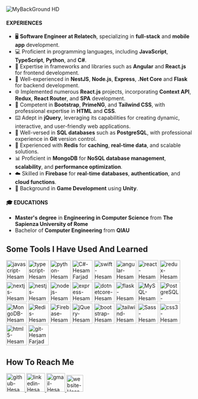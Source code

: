 ![MyBackGround HD](https://github.com/HesamFarjad/HesamFarjad/assets/81914229/b8335744-e8a7-455a-9178-4acf48e19881)



#### EXPERIENCES
-  🖥️  **Software Engineer at Relatech**, specializing in **full-stack** and **mobile app** development.
-  💻  Proficient in programming languages, including **JavaScript**, **TypeScript**, **Python**, and **C#**.
-  📰  Expertise in frameworks and libraries such as **Angular** and **React.js** for frontend development.
-  📓  Well-experienced in **NestJS**, **Node.js**, **Express**, **.Net Core** and **Flask** for backend development.
-  🌐  Implemented numerous **React.js** projects, incorporating **Context API**, **Redux**, **React Router**, and **SPA** development.
-  📜  Competent in **Bootstrap**, **PrimeNG**, and **Tailwind CSS**, with professional expertise in **HTML** and **CSS**.
-  ⌨️  Adept in **jQuery**, leveraging its capabilities for creating dynamic, interactive, and user-friendly web applications.
-  💾  Well-versed in **SQL databases** such as **PostgreSQL**, with professional experience in **Git** version control.
-  🔄 Experienced with **Redis** for **caching**, **real-time data**, and scalable solutions.
-  📊 Proficient in **MongoDB** for **NoSQL database management**, **scalability**, and **performance optimization**.
-  ☁️ Skilled in **Firebase** for **real-time databases**, **authentication**, and **cloud functions**.
-  🎲  Background in **Game Development** using **Unity**.

#### 🎓 EDUCATIONS
- **Master's degree** in **Engineering in Computer Science** from **The Sapienza University of Rome**
- Bachelor of **Computer Engineering** from **QIAU**

<h2>Some Tools I Have Used And Learned</h2>
<p align="left">
    <img src="https://cdn.jsdelivr.net/gh/devicons/devicon/icons/javascript/javascript-original.svg" width="55" height="55" alt="javascript-HesamFarjad"/>
    <img src="https://user-images.githubusercontent.com/91287064/228953632-c5d62e0b-1cd3-4a4d-bdfd-b7633f7662a0.png" width="55" height="55" alt="typescript-HesamFarjad"/>
    <img src="https://cdn.jsdelivr.net/gh/devicons/devicon/icons/python/python-original.svg" width="55" height="55" alt="python-HesamFarjad"/>
    <img src="https://cdn.jsdelivr.net/gh/devicons/devicon@latest/icons/csharp/csharp-original.svg" width="55" height="55" alt="C#-HesamFarjad" />
    <img src="https://cdn.jsdelivr.net/gh/devicons/devicon/icons/swift/swift-original.svg" width="55" height="55" alt="swift-HesamFarjad"/>
    <img src="https://cdn.jsdelivr.net/gh/devicons/devicon@latest/icons/angular/angular-original.svg" width="55" height="55" alt="angular-HesamFarjad" />
    <img src="https://cdn.jsdelivr.net/gh/devicons/devicon/icons/react/react-original.svg"  width="55" height="55" alt="react-HesamFarjad" />
    <img src="https://cdn.jsdelivr.net/gh/devicons/devicon/icons/redux/redux-original.svg" width="55" height="55" alt="redux-HesamFarjad"/>
    <img src="https://cdn.jsdelivr.net/gh/devicons/devicon/icons/nextjs/nextjs-line.svg" width="55" height="55" alt="nextjs-HesamFarjad" />
    <img src="https://cdn.jsdelivr.net/gh/devicons/devicon@latest/icons/nestjs/nestjs-original.svg" width="55" height="55" alt="nestjs-HesamFarjad" />
    <img src="https://cdn.jsdelivr.net/gh/devicons/devicon@latest/icons/nodejs/nodejs-original-wordmark.svg" width="55" height="55" alt="nodejs-HesamFarjad"/>
    <img src="https://cdn.jsdelivr.net/gh/devicons/devicon@latest/icons/express/express-original.svg" width="55" height="55" alt="express-HesamFarjad" />
    <img src="https://cdn.jsdelivr.net/gh/devicons/devicon@latest/icons/dotnetcore/dotnetcore-original.svg" width="55" height="55" alt="dotnetcore-HesamFarjad" />
    <img src="https://cdn.jsdelivr.net/gh/devicons/devicon@latest/icons/flask/flask-original.svg" width="55" height="55" alt="flask-HesamFarjad" />
    <img src="https://cdn.jsdelivr.net/gh/devicons/devicon/icons/mysql/mysql-original.svg" width="55" height="55" alt="MySQL-HesamFarjad"/>
    <img src="https://cdn.jsdelivr.net/gh/devicons/devicon@latest/icons/postgresql/postgresql-original.svg" width="55" height="55" alt="PostgreSQL-HesamFarjad" />      
    <img src="https://cdn.jsdelivr.net/gh/devicons/devicon/icons/mongodb/mongodb-original.svg" width="55" height="55" alt="MongoDB-HesamFarjad"/>
    <img src="https://cdn.jsdelivr.net/gh/devicons/devicon@latest/icons/redis/redis-original.svg" width="55" height="55" alt="Redis-HesamFarjad" />
    <img src="https://cdn.jsdelivr.net/gh/devicons/devicon@latest/icons/firebase/firebase-original.svg" width="55" height="55" alt="Firebase-HesamFarjad"/>
    <img src="https://cdn.jsdelivr.net/gh/devicons/devicon@latest/icons/jquery/jquery-original.svg" width="55" height="55" alt="jQuery-HesamFarjad" />
    <img src="https://cdn.jsdelivr.net/gh/devicons/devicon/icons/bootstrap/bootstrap-original.svg" width="55" height="55" alt="bootstrap-HesamFarjad"/>
    <img src="https://cdn.jsdelivr.net/gh/devicons/devicon@latest/icons/tailwindcss/tailwindcss-original.svg" width="55" height="55" alt="tailwind-HesamFarjad"/>
    <img src="https://cdn.jsdelivr.net/gh/devicons/devicon@latest/icons/sass/sass-original.svg" width="55" height="55" alt="Sass-HesamFarjad" />
    <img src="https://cdn.jsdelivr.net/gh/devicons/devicon@latest/icons/css3/css3-original.svg" width="55" height="55" alt="css3-HesamFarjad"/>
    <img src="https://cdn.jsdelivr.net/gh/devicons/devicon@latest/icons/html5/html5-original.svg"  width="55" height="55" alt="html5-HesamFarjad"/>
    <img src="https://github.com/atenadadkhah/atenadadkhah/assets/91287064/46ebbddc-eb10-4f90-92be-871980d4be3d" width="55" height="55" alt="git-HesamFarjad"/>
          
    
          
          
    
</p>


<p>
<h2>How To Reach Me</h2>
    <a href="https://github.com/HesamFarjad">
        <img src="https://user-images.githubusercontent.com/91287064/208878669-0146cc1a-b0a6-4a6e-9f4b-082c37264309.png" alt="github-HesamFarjad" width="50" height="50">
    </a>
    <a href="https://www.linkedin.com/in/hesamfarjad/">
        <img src="https://user-images.githubusercontent.com/91287064/208878686-01604f88-f0ac-4709-9cfc-2cc69b62d1aa.png" alt="linkedin-HesamFarjad" width="50" height="50">
    </a>
    <a href="mailto:https://github.com/farjadhesam@gmail.com">
        <img src="https://user-images.githubusercontent.com/91287064/208878678-26652569-8d38-45c9-aa13-28a33a7fc967.png" alt="gmail-HesamFarjad" width="50" height="50">
    </a>
    <a href="https://hesamfarjad.github.io">
        <img src="https://imgur.com/wuMiS5f.png" alt="website-HesamFarjad" width="45" height="45">
    </a>
</p>








<!---
HesamFarjad/HesamFarjad is a ✨ special ✨ repository because its `README.md` (this file) appears on your GitHub profile.
You can click the Preview link to take a look at your changes.
--->

